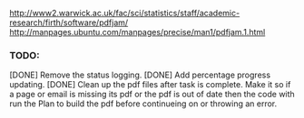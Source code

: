 http://www2.warwick.ac.uk/fac/sci/statistics/staff/academic-research/firth/software/pdfjam/
http://manpages.ubuntu.com/manpages/precise/man1/pdfjam.1.html


### TODO:

[DONE] Remove the status logging.
[DONE] Add percentage progress updating.
[DONE] Clean up the pdf files after task is complete.
Make it so if a page or email is missing its pdf or the pdf is out of date then the code with run the Plan to build the pdf before continueing on or throwing an error.
